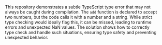 This repository demonstrates a subtle TypeScript type error that may not always be caught during compilation. The `add` function is declared to accept two numbers, but the code calls it with a number and a string. While strict type checking would ideally flag this, it can be missed, leading to runtime errors and unexpected NaN values. The solution shows how to correctly type check and handle such situations, ensuring type safety and preventing unexpected behavior.